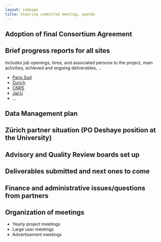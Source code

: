 ```yaml
---
layout: subpage
title: Steering committee meeting, agenda
---
```


## Adoption of final Consortium Agreement

## Brief progress reports for all sites

Includes job openings, hires, and associated persons to the project,
main activities, achieved and ongoing deliverables, ...

- [Paris Sud](../ProgressReports/ParisSud)
- [Zurich](../ProgressReports/Zurich)
- [CNRS](../ProgressReports/CNRS)
- [JacU](../ProgressReports/JacU)
- ...

## Data Management plan

## Zürich partner situation (PO Deshaye position at the University)

## Advisory and Quality Review boards set up

## Deliverables submitted and next ones to come

## Finance and administrative issues/questions from partners

## Organization of meetings

- Yearly project meetings
- Large user meetings
- Advertisement meetings
